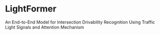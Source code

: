 # LightFormer
An End-to-End Model for Intersection Drivability Recognition Using Traffic Light Signals and Attention Mechanism
